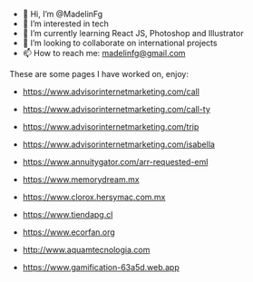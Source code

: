 - 👋 Hi, I’m @MadelinFg
- 👀 I’m interested in tech
- 🌱 I’m currently learning React JS, Photoshop and Illustrator
- 💞️ I’m looking to collaborate on international projects
- 📫 How to reach me: madelinfg@gmail.com 

These are some pages I have worked on, enjoy:
  
- https://www.advisorinternetmarketing.com/call
- https://www.advisorinternetmarketing.com/call-ty
- https://www.advisorinternetmarketing.com/trip
- https://www.advisorinternetmarketing.com/isabella
- https://www.annuitygator.com/arr-requested-eml
  
- https://www.memorydream.mx
- https://www.clorox.hersymac.com.mx
- https://www.tiendapg.cl

- https://www.ecorfan.org
- http://www.aquamtecnologia.com
  
- https://www.gamification-63a5d.web.app

<!---
MadelinFg/MadelinFg is a ✨ special ✨ repository because its `README.md` (this file) appears on your GitHub profile.
You can click the Preview link to take a look at your changes.
--->
